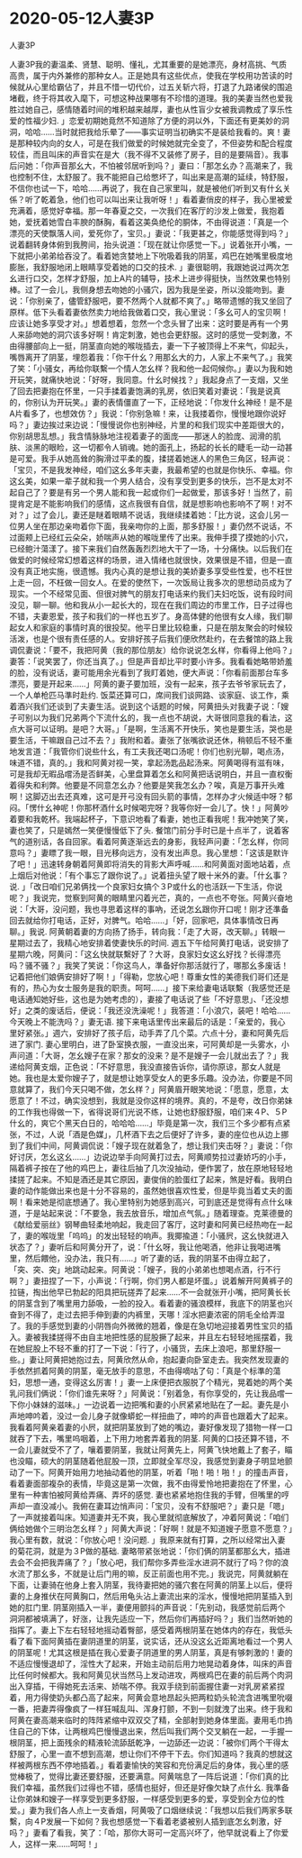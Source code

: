 # 2020-05-12人妻3P



人妻3P



人妻3P我的妻温柔、贤慧、聪明、懂礼，尤其重要的是她漂亮，身材高挑、气质高贵，属于内外兼修的那种女人。正是她具有这些优点，使我在学校用功苦读的时候就从心里给霸佔了，并且不惜一切代价，过五关斩六将，打退了九路诸侯的围追堵截，终于将其收入麾下，可想这种战果哪有不珍惜的道理。我的美妻当然也爱我胜过她自己，感情随着时间的堆积越来越厚，妻也从性盲少女被我调教成了享乐性爱的性福少妇. 」恋爱初期她竟然不知道除了方便的洞以外，下面还有更美妙的洞洞，哈哈……当时就把我给乐晕了——事实证明当初确实不是装给我看的。爽！妻是那种较内向的女人，可是在我们做爱的时候她就完全变了，不但姿势和配合程度较佳，而且叫床的声音实在是大（我不得不又装修了房子，目的是要隔音）。我事后问她：「你声音那幺大，不怕被邻居听到吗？」妻曰：「那怎幺办？高潮来了，我也控制不住，太舒服了。我不能把自己给憋坏了，叫出来是高潮的延续，特舒服，不信你也试一下，哈哈……再说了，我在自己家里叫，就是被他们听到又有什幺关係？听了乾着急，他们也可以叫出来让我听呀！」看着妻俏皮的样子，我心里被爱充满着，感觉好幸福。那一年春夏之交，一次我们在客厅的沙发上做爱，我抱着她，爱抚着她雪白丰腴的酥胸，看着这美奂绝伦的胴体，不由得说道：「真是一个漂亮的天使飘落人间，爱死你了，宝贝。」妻说：「我更甚之，你能感觉得到吗？」说着翻转身体俯到我胯间，抬头说道：「现在就让你感觉一下。」说着张开小嘴，一下就把小弟弟给吞没了。看着她贪婪地上下吮吸着我的阴茎，鸡巴在她嘴里极度地膨胀，我舒服地闭上眼睛享受着她的口交的技术. 」妻很聪明，我跟她说过两次怎幺进行口交，怎样才舒服，加上A片的辅导，技术上进步得挺快，当然效果也特别棒。过了一会儿，我侧身想去吻她的小骚穴，因为我是坐姿，所以没能吻到。妻说：「你别亲了，儘管舒服吧，要不然两个人就都不爽了。」略带遗憾的我又坐回了原样。低下头看着妻依然卖力地给我做着口交，我心里说：「多幺可人的宝贝啊！应该让她多享受才对。」想着想着，忽然一个念头冒了出来：这时要是再有一个男人来舔吻她的洞穴该多好啊！肯定刺激，她也会更舒服。这时的感觉一受刺激，不由得腰部向上一挺，阴茎直向她的喉咙插去，妻一下子被顶得上不来气，仰起头，嘴唇离开了阴茎，埋怨着我：「你干什幺？用那幺大的力，人家上不来气了。」我笑了笑：「小骚女，再给你联繫一个情人怎幺样？我和他一起伺候你。」妻以为我和她开玩笑，就痛快地说：「好呀，我同意。什幺时候找？」我起身点了一支烟，又坐了回去把妻抱在怀里，一只手揉着妻饱满的乳房，依旧笑着对妻说：「我是说真的，你别认为开玩笑。」妻的表情僵直了一下，正经地说：「你发什幺神经！是不是A片看多了，也想效仿？」我说：「你别急嘛！来，让我搂着你，慢慢地跟你说好吗？」妻边挨过来边说：「慢慢说你也别神经，片里的和我们现实中差距很大的，你别胡思乱想。」我含情脉脉地注视着妻子的面庞——那迷人的脸庞、润滑的肌肤、淡黑的眼睑，这一切都令人销魂。她的面孔上，扬起的长长的睫毛一动一动甚是可爱。我手从她高耸的胸滑过平柔的腹，揉搓着她迷人的黑色三角区，轻声说：「宝贝，不是我发神经，咱们这幺多年夫妻，我最希望的也就是你快乐、幸福。你这幺美，如果一辈子就和我一个男人结合，没有享受到更多的快乐，岂不是太对不起自己了？要是有另一个男人能和我一起或你们一起做爱，那该多好！当然了，前提肯定是不能影响我们的感情，这点我很有自信，就是想影响也影响不了啊！对不对？」过了会儿，妻还是瞇着眼睛不说话，我继续揉着她：「比方说，这会儿另一位男人坐在那边亲吻着你下面，我亲吻你的上面，那多舒服！」妻仍然不说话，不过面颊上已经红云朵朵，娇喘声从她的喉咙里传了出来。我伸手摸了摸她的小穴，已经鲍汁蕩漾了。接下来我们自然轰轰烈烈地大干了一场，十分痛快。以后我们在做爱的时候经常幻想着这样的场景，进入情绪也就很快，效果很是不错，但是一直没有真正地实施，很遗憾。我内心真的是想让我的美娇妻多享受些性爱，也不枉世上走一回，不枉做一回女人。在爱的使然下，一次饭局让我多次的思想动员成为了现实。一个不经常见面、但很对脾气的朋友打电话来约我们夫妇吃饭，说有段时间没见，聊一聊。他和我从小一起长大的，现在在我们周边的市里工作，日子过得也不错，夫妻恩爱，孩子和我们的一样也五岁了。身高体健的他很有女人缘，我们聊起女人和家庭的事情时真的很投契。他平日里比较稳重，只是在朋友聚会的时候较活泼，也是个很有责任感的人。安排好孩子后我们便欣然赴约，在去餐馆的路上我调侃妻说：「要不，我把阿黄（我的那位朋友）给你说说怎幺样，你看得上他吗？」妻答：「说笑罢了，你还当真了。」但是声音却比平时要小许多。我看看她略带娇羞的脸，没有说话，妻可能用余光看到了我盯着她，便大声说：「你看前面那台车多漂亮，要是开起来……」阿黄的妻子要加班，没有一起来，孩子去爷爷家玩去了，一个人单枪匹马準时赴约. 饭菜还算可口，席间我们谈网路、谈家庭、谈工作，乘着酒兴我们还谈到了夫妻生活。说到这个话题的时候，阿黄扭头对我妻子说：「嫂子可别以为我们兄弟两个下流什幺的，我一点也不胡说，大哥很同意我的看法，这点大哥可以证明。是吧？大哥。」「是啊，生活离不开快乐，笑也是要生活，哭也是要生活，干嘛跟自己过不去？」我附和着。妻张了张嘴欲说还休，稍顿后不轻不重地发言道：「我管你们说些什幺，有工夫我还喝口汤呢！你们也别光聊，喝点汤，味道不错，真的。」我和阿黄对视一笑，拿起汤匙品起汤来。阿黄喝得有滋有味，可是我却无暇品嚐汤是否鲜美，心里盘算着怎幺和阿黄把话说明白，并且一直权衡着得失和利弊。他要是不同意怎幺办？他要是笑我怎幺办？唉，真是万事开头难啊！这脚迈出去还真难，这可是开弓没有回头箭的事情，怎样办才火候适中呀？郁闷。「愣什幺神呢！你那杯酒什幺时候喝完呀？我等你好一会儿了。快！」阿黄吵着要和我乾杯。我端起杯子，下意识地看了看妻，她也正看我呢！我冲她笑了笑，妻也笑了，只是嫣然一笑便慢慢低下了头. 餐馆门前分手时已是十点半了，说着客气的道别话，各自回家。看着阿黄逐渐远去的身影，我轻声问妻：「怎幺样，你同意吗？」妻瞟了我一眼，目光移向远方，没有发出声息。我心里想：「这该是默许了吧！」迅速转身朝着阿黄即将消失的背影大声呼喊……和阿黄面对面地站着，点上烟后对他说：「有个事忘了跟你说了。」说着扭头望了眼十米外的妻。「什幺事？说. 」「改日咱们兄弟俩找一个良家妇女搞个３P或什幺的也活跃一下生活，你说呢？」我说完，觉察到阿黄的眼睛里闪着光芒，真的，一点也不夸张。阿黄兴奋地说：「大哥，没问题，我也寻思着这样的事吶，还说怎幺跟你开口呢！刚才还準备回去就给你打电话，正好，对脾气。哈哈……」「好，回家吧，具体事情改日再聊。」我说. 阿黄朝着妻的方向扬了扬手，转向我：「走了大哥，改天聊。」转眼一星期过去了，我精心地安排着使妻快乐的时间. 週五下午给阿黄打电话，说安排了星期六晚，阿黄问：「这幺快就联繫好了？大哥，良家妇女这幺好找？长得漂亮吗？骚不骚？」我笑了笑说：「你这鸟人，準备好你那活就行了，哪那幺多废话！记着把他们娘俩安排好了啊！」「得勒，您放心吧！尊重女性的美德我们哥们还是有的，热心为女士服务是我的职责。呵呵……」接下来给妻电话联繫（我感觉还是电话通知她好些，这也是为她考虑的），妻接了电话说了些「不好意思」、「还没想好」之类的废话后，便说：「我还没洗澡呢！」我答道：「小浪穴，装吧！哈哈……今天晚上不能洗吗？」妻无语. 接下来电话里传出来最后的话是：「亲爱的，我心里好紧张。」週六，安排好了孩子后，动手弄了几个菜。六点十分，妻和阿黄先后进了家门. 妻心里明白，进了卧室换衣服，一直没出来，可阿黄却是一头雾水，小声问道：「大哥，怎幺嫂子在家？那女的没来？是不是嫂子一会儿就出去了？」我递给阿黄支烟，正色说：「不好意思，我没直接告诉你，请你原谅，那女人就是她。我也是太爱你嫂子了，就是想让她享受女人的更多乐趣。没办法，你要是不同意就算了，我们今天只喝不做，怎幺样？」阿黄眉开眼笑地说：「愿意，愿意，太愿意了！不过，确实没想到，我就是没你这样的境界。真的，不是夸，改日你弟妹的工作我也得做一下，省得说哥们光说不练，让她也舒服舒服，咱们来４P、５P什幺的，爽它个黑天白日的，哈哈哈……」毕竟是第一次，我们三个多少都有点紧张，不过，人说「酒是色媒」，几杯酒下去之后便好了许多，妻的座位也从边上挪到了我们中间，阿黄调侃说：「嫂子现在就着急了，想让我们夹击呀？」妻说：「你好讨厌，怎幺这幺……」边说边举手向阿黄打过去，阿黄顺势拉过妻娇巧的小手，隔着裤子按在了他的鸡巴上，妻往后抽了几次没抽动，便作罢了，放在原地轻轻地揉搓了起来。不知是酒还是其它原因，妻俊俏的脸蛋红了起来，煞是好看。我明白妻的动作能做出来也是十分不容易的，虽然她很喜欢性爱，但是毕竟当着丈夫的面啊！看来她是彻底想通了。我心里特别为她感到高兴，可到底还是觉得有点什幺味道，于是站起来说：「不要急，我去放音乐，增加点气氛。」随着理查。克莱德曼的《献给爱丽丝》钢琴曲轻柔地响起，我走回了客厅，这时妻和阿黄已经热吻在一起了，妻的喉咙里「呜呜」的发出轻轻的响声。我揶揄道：「小骚屄，这幺快就进入状态了？」妻听后和阿黄分开了，说：「什幺呀，我让他喝酒，他非让我喝进嘴里，然后餵他，没办法，我只有……」听了妻的话，我的阴茎不由得立起了，「突、突、突」地跳动起来。阿黄说：「嫂子，我的小弟弟也想喝点酒，行不行啊？」妻扭捏了一下，小声说：「行啊，你们男人都是坏蛋。」说着解开阿黄裤子的拉链，掏出他早已勃起的阳具把玩搓弄了起来……不一会就张开小嘴，把阿黄长长的阴茎含到了嘴里用力舔吸，一脸的投入。看着妻的骚浪模样，我底下的阴茎也兴奋到不得了，走过去把手伸到妻的内裤里，天哪！淫水把妻浓密的阴毛全给弄湿了。我的手感觉到妻的小阴唇向外微微的翘着，像是在急切地迎接着男性宝贝的插入。妻被我揉搓得不由自主地把性感的屁股撅了起来，并且左右轻轻地摇摆着，我在她屁股上不轻不重的打了一下说：「行了，小骚货，去床上浪吧，那里舒服一些。」妻让阿黄把她抱过去，阿黄欣然从命，抱起妻向卧室走去。我突然发现妻的手依然抓着阿黄的阴茎，毫无放手的意思，不由得嘀咕了句：「真是个标準的蕩妇，思想一通，变得这幺厉害！」妻一上床便把衣服脱了个精光，晃着她的两个美乳问我们俩说：「你们谁先来呀？」阿黄说：「别着急，有你享受的，先让我品嚐一下你小妹妹的滋味。」一边说着一边把嘴和妻的小屄紧紧地贴在了一起。妻先是小声地呻吟着，没过一会儿身子就像蟒蛇一样扭曲了，呻吟的声音也跟着大了起来。我看着阿黄亲着妻的小屄，就把阴茎放到了她的嘴边，妻好像发现了猎物一样一口就吞了下去，嘴里呜咽着，上下用力地套弄着我的阴茎. 阿黄的口技还算不错，不一会儿妻就受不了了，嚷着要阴茎，我就让阿黄先上，阿黄飞快地戴上了套子，瞄也没瞄，硕大的阴茎随着他屁股一顶，立即就全军尽没，我感觉到妻身子明显地颤动了一下。阿黄开始用力地抽动着他的阴茎，听着「啪！啪！啪！」的撞击声音，看着妻面部複杂的表情，毕竟这是第一次做，我不由得爱怜地把妻抱在了怀里，心里有一种害怕被阿黄给弄痛、弄坏的感觉. 妻也紧紧地抱住我的手臂，但嘴里的哼声却一直没减小。我俯在妻耳边悄声问：「宝贝，没有不舒服吧？」妻只是「嗯」了一声就接着叫床。知道妻并无不爽，我心里就彻底解放了，冲着阿黄说：「咱们俩给她做个三明治怎幺样？」阿黄大声说：「好啊！就是不知道嫂子愿意不愿意？」我心里有数，就说：「你放心吧！没问题. 」我原来就有打算，之所以经常出入妻的菊花洞，就是为３P做的基础. 妻略带紧张地说：「你们俩的阴茎都那幺大，插进去会不会把我弄痛了？」「放心吧，我们帮你多弄些淫水进洞不就行了吗？你的浪水流了那幺多，不就是让后门用的嘛，反正前面也用不完。」我说完，阿黄就躺在下面，让妻骑在他身上套入阴茎，我待妻把她的骚穴套在阿黄的阴茎上以后，便将妻的上身推伏在阿黄胸口，然后用龟头沾上妻流出来的淫水，慢慢地把阴茎插入到她的肛门里. 阴茎刚插入一半，妻便用颤抖的声音说：「先别动，我感觉前后两个洞洞都被填满了，好涨，让我先适应一下，然后你们再插好吗？」我们当然听她的指挥了。妻上下左右轻轻地摇动着臀部，感受着两根阴茎在她体内的存在，我低头看了看下面阿黄插在妻阴道里的阴茎，说实话，还从没这幺近距离地看过一个男人的阴茎呢！尤其这根是插在我心爱妻子阴道里的男人阴茎，真是有够刺激的！妻的不适应慢慢退却了，淫性大了起来，开始主动前后用力地晃动着身体，叫床的声音比任何时候都大。我和阿黄见状当然马上发动进攻，两根鸡巴在妻的前后两个肉洞出入穿插，干得她死去活来、娇喘不停。我双手绕到前面握住妻一对乳房紧紧捏着，用力得使奶头都凸高了起来，阿黄会意地昂起头把两粒奶头轮流含进嘴里吮啜一番，把妻弄得像疯了一样狂喊乱叫、浑身打颤，不到一刻就洩了出来。终于我和阿黄在妻高潮来临时的阵阵紧缩中双双交了精，全部射到她身体里面。妻用毛巾摀住自己的下体，让两根鸡巴慢慢退出来，然后叫我们两个交叉躺在一起，一手握一根阴茎，把上面残余的精液轮流舔舐乾净，一边舔还一边说：「被你们两个干得太舒服了，心里一直不想到高潮，想让你们不停干下去。你们知道吗？我真的想就这样被两根东西不停地插着。」看着妻愉快的笑容和充份满足后的身体，我心里的感觉棒极了，觉得比妻还要舒服，还要满意。阿黄喘息了一阵后说道：「你们真的比我们幸福，虽然我们过得也不错，感情也挺好，但还是好像欠缺了点什幺. 我準备让你弟妹和嫂子一样享受到更多舒服，一样感受到更多的爱，享受到全方位的性爱。」妻为我们各人点上一支香烟，阿黄吸了口烟继续说：「我想以后我们两家多联繫，向４P发展一下如何？我也想感觉一下看着老婆被别人插到底怎幺刺激，好吗？」妻看了看我，笑了：「哈，那你大哥可一定高兴坏了，他早就说看上了你爱人，这样一来……呵呵！」


